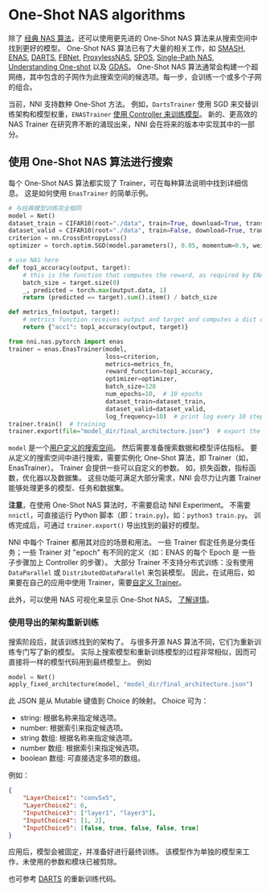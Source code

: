 # One-Shot NAS algorithms

除了 [经典 NAS 算法](./ClassicNas.md)，还可以使用更先进的 One-Shot NAS 算法来从搜索空间中找到更好的模型。 One-Shot NAS 算法已有了大量的相关工作，如 [SMASH][8], [ENAS][2], [DARTS][1], [FBNet][3], [ProxylessNAS][4], [SPOS][5], [Single-Path NAS][6],  [Understanding One-shot][7] 以及 [GDAS][9]。 One-Shot NAS 算法通常会构建一个超网络，其中包含的子网作为此搜索空间的候选项。每一步，会训练一个或多个子网的组合。

当前，NNI 支持数种 One-Shot 方法。 例如，`DartsTrainer` 使用 SGD 来交替训练架构和模型权重，`ENASTrainer` [使用 Controller 来训练模型][2]。 新的、更高效的 NAS Trainer 在研究界不断的涌现出来，NNI 会在将来的版本中实现其中的一部分。

## 使用 One-Shot NAS 算法进行搜索

每个 One-Shot NAS 算法都实现了 Trainer，可在每种算法说明中找到详细信息。 这是如何使用 `EnasTrainer` 的简单示例。

```python
# 与经典模型训练完全相同
model = Net()
dataset_train = CIFAR10(root="./data", train=True, download=True, transform=train_transform)
dataset_valid = CIFAR10(root="./data", train=False, download=True, transform=valid_transform)
criterion = nn.CrossEntropyLoss()
optimizer = torch.optim.SGD(model.parameters(), 0.05, momentum=0.9, weight_decay=1.0E-4)

# use NAS here
def top1_accuracy(output, target):
    # this is the function that computes the reward, as required by ENAS algorithm
    batch_size = target.size(0)
    _, predicted = torch.max(output.data, 1)
    return (predicted == target).sum().item() / batch_size

def metrics_fn(output, target):
    # metrics function receives output and target and computes a dict of metrics
    return {"acc1": top1_accuracy(output, target)}

from nni.nas.pytorch import enas
trainer = enas.EnasTrainer(model,
                           loss=criterion,
                           metrics=metrics_fn,
                           reward_function=top1_accuracy,
                           optimizer=optimizer,
                           batch_size=128
                           num_epochs=10,  # 10 epochs
                           dataset_train=dataset_train,
                           dataset_valid=dataset_valid,
                           log_frequency=10)  # print log every 10 steps
trainer.train()  # training
trainer.export(file="model_dir/final_architecture.json")  # export the final architecture to file
```

`model` 是一个[用户定义的搜索空间](./WriteSearchSpace.md)。 然后需要准备搜索数据和模型评估指标。 要从定义的搜索空间中进行搜索，需要实例化 One-Shot 算法，即 Trainer（如，EnasTrainer）。 Trainer 会提供一些可以自定义的参数。 如，损失函数，指标函数，优化器以及数据集。 这些功能可满足大部分需求，NNI 会尽力让内置 Trainer 能够处理更多的模型、任务和数据集。

**注意**，在使用 One-Shot NAS 算法时，不需要启动 NNI Experiment。 不需要 `nnictl`，可直接运行 Python 脚本（即：`train.py`)，如：`python3 train.py`。 训练完成后，可通过 `trainer.export()` 导出找到的最好的模型。

NNI 中每个 Trainer 都用其对应的场景和用法。 一些 Trainer 假定任务是分类任务；一些 Trainer 对 "epoch" 有不同的定义（如：ENAS 的每个 Epoch 是 一些子步骤加上 Controller 的步骤）。 大部分 Trainer 不支持分布式训练：没有使用 `DataParallel` 或 `DistributedDataParallel` 来包装模型。 因此，在试用后，如果要在自己的应用中使用 Trainer，需要[自定义 Trainer](./Advanced.md#extend-the-ability-of-one-shot-trainers)。

此外，可以使用 NAS 可视化来显示 One-Shot NAS。 [了解详情](./Visualization.md)。

### 使用导出的架构重新训练

搜索阶段后，就该训练找到的架构了。 与很多开源 NAS 算法不同，它们为重新训练专门写了新的模型。 实际上搜索模型和重新训练模型的过程非常相似，因而可直接将一样的模型代码用到最终模型上。 例如

```python
model = Net()
apply_fixed_architecture(model, "model_dir/final_architecture.json")
```

此 JSON 是从 Mutable 键值到 Choice 的映射。 Choice 可为：

* string: 根据名称来指定候选项。
* number: 根据索引来指定候选项。
* string 数组: 根据名称来指定候选项。
* number 数组: 根据索引来指定候选项。
* boolean 数组: 可直接选定多项的数组。

例如：

```json
{
    "LayerChoice1": "conv5x5",
    "LayerChoice2": 6,
    "InputChoice3": ["layer1", "layer3"],
    "InputChoice4": [1, 2],
    "InputChoice5": [false, true, false, false, true]
}
```

应用后，模型会被固定，并准备好进行最终训练。 该模型作为单独的模型来工作，未使用的参数和模块已被剪除。

也可参考 [DARTS](./DARTS.md) 的重新训练代码。

[1]: https://arxiv.org/abs/1808.05377
[2]: https://arxiv.org/abs/1802.03268
[2]: https://arxiv.org/abs/1802.03268
[3]: https://arxiv.org/abs/1812.03443
[4]: https://arxiv.org/abs/1812.00332
[5]: https://arxiv.org/abs/1904.00420
[6]: https://arxiv.org/abs/1904.02877
[7]: http://proceedings.mlr.press/v80/bender18a
[8]: https://arxiv.org/abs/1708.05344
[9]: https://arxiv.org/abs/1910.04465

